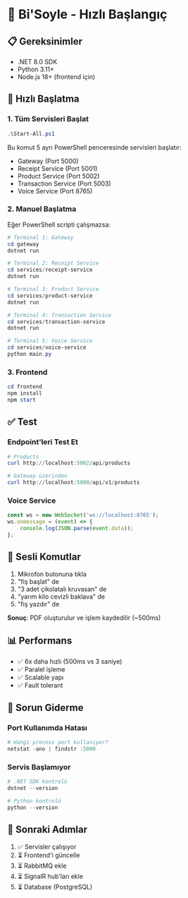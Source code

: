 # 🚀 Bi'Soyle - Hızlı Başlangıç

## 📋 Gereksinimler

- .NET 8.0 SDK
- Python 3.11+
- Node.js 18+ (frontend için)

## 🏃 Hızlı Başlatma

### 1. Tüm Servisleri Başlat

```powershell
.\Start-All.ps1
```

Bu komut 5 ayrı PowerShell penceresinde servisleri başlatır:
- Gateway (Port 5000)
- Receipt Service (Port 5001)
- Product Service (Port 5002)
- Transaction Service (Port 5003)
- Voice Service (Port 8765)

### 2. Manuel Başlatma

Eğer PowerShell scripti çalışmazsa:

```powershell
# Terminal 1: Gateway
cd gateway
dotnet run

# Terminal 2: Receipt Service
cd services/receipt-service
dotnet run

# Terminal 3: Product Service
cd services/product-service
dotnet run

# Terminal 4: Transaction Service
cd services/transaction-service
dotnet run

# Terminal 5: Voice Service
cd services/voice-service
python main.py
```

### 3. Frontend

```powershell
cd frontend
npm install
npm start
```

## ✅ Test

### Endpoint'leri Test Et

```powershell
# Products
curl http://localhost:5002/api/products

# Gateway üzerinden
curl http://localhost:5000/api/v1/products
```

### Voice Service

```javascript
const ws = new WebSocket('ws://localhost:8765');
ws.onmessage = (event) => {
    console.log(JSON.parse(event.data));
};
```

## 🎯 Sesli Komutlar

1. Mikrofon butonuna tıkla
2. "fiş başlat" de
3. "3 adet çikolatalı kruvasan" de
4. "yarım kilo cevizli baklava" de
5. "fiş yazdır" de

**Sonuç**: PDF oluşturulur ve işlem kaydedilir (~500ms)

## 📊 Performans

- ✅ 6x daha hızlı (500ms vs 3 saniye)
- ✅ Paralel işleme
- ✅ Scalable yapı
- ✅ Fault tolerant

## 🐛 Sorun Giderme

### Port Kullanımda Hatası

```powershell
# Hangi process port kullanıyor?
netstat -ano | findstr :5000
```

### Servis Başlamıyor

```powershell
# .NET SDK kontrolü
dotnet --version

# Python kontrolü
python --version
```

## 📝 Sonraki Adımlar

1. ✅ Servisler çalışıyor
2. ⏳ Frontend'i güncelle
3. ⏳ RabbitMQ ekle
4. ⏳ SignalR hub'ları ekle
5. ⏳ Database (PostgreSQL)






